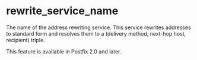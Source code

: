 # rewrite_service_name 


The name of the address rewriting service. This service rewrites
addresses to standard form and resolves them to a (delivery method,
next-hop host, recipient) triple.



This feature is available in Postfix 2.0 and later.



